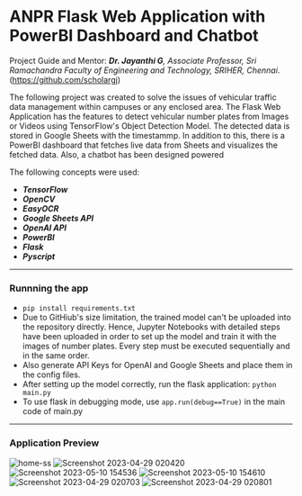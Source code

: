 # ANPR Flask Web Application with PowerBI Dashboard and Chatbot

Project Guide and Mentor: <i><b>Dr. Jayanthi G</b>, Associate Professor, Sri Ramachandra Faculty of Engineering and Technology, SRIHER, Chennai</i>.
(https://github.com/scholargj)

The following project was created to solve the issues of vehicular traffic data management within campuses or any enclosed area.
The Flask Web Application has the features to detect vehicular number plates from Images or Videos using TensorFlow's Object Detection Model. The detected data is stored in Google Sheets with the timestammp.
In addition to this, there is a PowerBI dashboard that fetches live data from Sheets and visualizes the fetched data.
Also, a chatbot has been designed powered  

The following concepts were used:
- <b><i>TensorFlow
- OpenCV
- EasyOCR
- Google Sheets API
- OpenAI API
- PowerBI
- Flask
- Pyscript</i></b>

<hr>

### Runnning the app

- ```pip install requirements.txt```
- Due to GitHiub's size limitation, the trained model can't be uploaded into the repository directly. Hence, Jupyter Notebooks with detailed steps have been uploaded in order to set up the model and train it with the images of number plates. Every step must be executed sequentially and in the same order.
- Also generate API Keys for OpenAI and Google Sheets and place them in the config files.
- After setting up the model correctly, run the flask application:
```python main.py```
- To use flask in debugging mode, use ```app.run(debug==True)``` in the main code of main.py

<hr>

### Application Preview

![home-ss](https://github.com/ayushmaanFCB/ANPR-Application-with-PowerBI-Dashboard-and-Chatbot/assets/92968225/48cebf41-2d78-4339-8715-bf0f0b79ca7c)
![Screenshot 2023-04-29 020420](https://github.com/ayushmaanFCB/ANPR-Application-with-PowerBI-Dashboard-and-Chatbot/assets/92968225/4bf518a0-17eb-4ec9-919b-6cf0db404c84)
![Screenshot 2023-05-10 154536](https://github.com/ayushmaanFCB/ANPR-Application-with-PowerBI-Dashboard-and-Chatbot/assets/92968225/4a1c3ca0-63fe-4f2c-9cc3-5ce356e69a21)
![Screenshot 2023-05-10 154610](https://github.com/ayushmaanFCB/ANPR-Application-with-PowerBI-Dashboard-and-Chatbot/assets/92968225/a6b8e785-1d0b-4787-b2e3-c05f8977cef6)
![Screenshot 2023-04-29 020703](https://github.com/ayushmaanFCB/ANPR-Application-with-PowerBI-Dashboard-and-Chatbot/assets/92968225/83733d44-8589-40fe-a35d-52475d90f66e)
![Screenshot 2023-04-29 020801](https://github.com/ayushmaanFCB/ANPR-Application-with-PowerBI-Dashboard-and-Chatbot/assets/92968225/1f9af2b5-8036-45f0-b5ac-e80772525d73)


